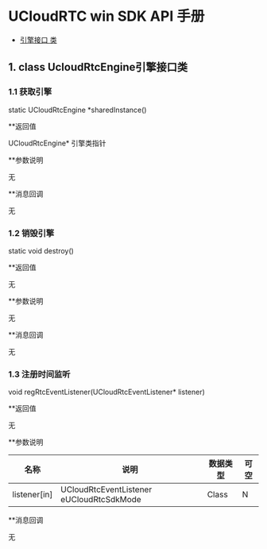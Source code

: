# UCloudRTC win SDK API 手册

* [引擎接口 类](#class)

<a name='class'></a>

## 1. class UcloudRtcEngine引擎接口类

### 1.1  获取引擎

static UCloudRtcEngine *sharedInstance()

**返回值

UCloudRtcEngine* 引擎类指针

**参数说明    

无

**消息回调

无

### 1.2  销毁引擎

static void destroy()

**返回值

无

**参数说明    

无

**消息回调

无

### 1.3  注册时间监听

void regRtcEventListener(UCloudRtcEventListener* listener)

**返回值 

无

**参数说明    

| 名称    | 说明 | 数据类型 | 可空 |
| -| -| -| -|
|  listener[in]   | UCloudRtcEventListener eUCloudRtcSdkMode     | Class | N |

**消息回调

无
